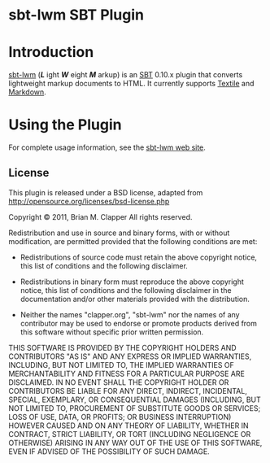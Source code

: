 sbt-lwm SBT Plugin
==================

# Introduction

[sbt-lwm][] (**_L_** ight **_W_** eight **_M_** arkup) is an [SBT][] 0.10.x
plugin that converts lightweight markup documents to HTML. It currently
supports [Textile][] and [Markdown][].

[sbt-lwm]: http://software.clapper.org/sbt-lwm/
[Markdown]: http://daringfireball.net/projects/markdown/
[Textile]: http://textile.thresholdstate.com/
[SBT]: https://github.com/harrah/xsbt

# Using the Plugin

For complete usage information, see the [sbt-lwm web site][].

[sbt-lwm web site]: http://software.clapper.org/sbt-lwm/

## License

This plugin is released under a BSD license, adapted from
<http://opensource.org/licenses/bsd-license.php>

Copyright &copy; 2011, Brian M. Clapper
All rights reserved.

Redistribution and use in source and binary forms, with or without
modification, are permitted provided that the following conditions are
met:

* Redistributions of source code must retain the above copyright notice,
  this list of conditions and the following disclaimer.

* Redistributions in binary form must reproduce the above copyright
  notice, this list of conditions and the following disclaimer in the
  documentation and/or other materials provided with the distribution.

* Neither the names "clapper.org", "sbt-lwm" nor the names of any
  contributor may be used to endorse or promote products derived from this
  software without specific prior written permission.

THIS SOFTWARE IS PROVIDED BY THE COPYRIGHT HOLDERS AND CONTRIBUTORS "AS
IS" AND ANY EXPRESS OR IMPLIED WARRANTIES, INCLUDING, BUT NOT LIMITED TO,
THE IMPLIED WARRANTIES OF MERCHANTABILITY AND FITNESS FOR A PARTICULAR
PURPOSE ARE DISCLAIMED. IN NO EVENT SHALL THE COPYRIGHT HOLDER OR
CONTRIBUTORS BE LIABLE FOR ANY DIRECT, INDIRECT, INCIDENTAL, SPECIAL,
EXEMPLARY, OR CONSEQUENTIAL DAMAGES (INCLUDING, BUT NOT LIMITED TO,
PROCUREMENT OF SUBSTITUTE GOODS OR SERVICES; LOSS OF USE, DATA, OR
PROFITS; OR BUSINESS INTERRUPTION) HOWEVER CAUSED AND ON ANY THEORY OF
LIABILITY, WHETHER IN CONTRACT, STRICT LIABILITY, OR TORT (INCLUDING
NEGLIGENCE OR OTHERWISE) ARISING IN ANY WAY OUT OF THE USE OF THIS
SOFTWARE, EVEN IF ADVISED OF THE POSSIBILITY OF SUCH DAMAGE.
